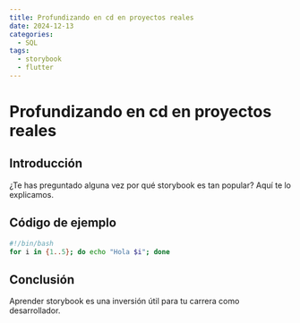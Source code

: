 ```yaml
---
title: Profundizando en cd en proyectos reales
date: 2024-12-13
categories:
  - SQL
tags:
  - storybook
  - flutter
---
```


# Profundizando en cd en proyectos reales

## Introducción

¿Te has preguntado alguna vez por qué storybook es tan popular? Aquí te lo explicamos.

## Código de ejemplo

```bash
#!/bin/bash
for i in {1..5}; do echo "Hola $i"; done
```

## Conclusión

Aprender storybook es una inversión útil para tu carrera como desarrollador.